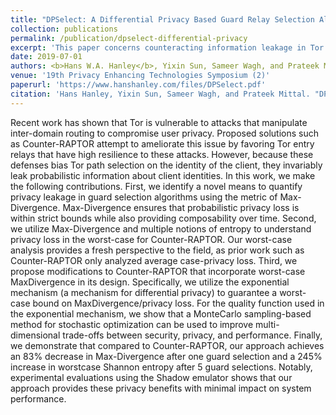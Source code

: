 ```yaml
---
title: "DPSelect: A Differential Privacy Based Guard Relay Selection Algorithm for Tor"
collection: publications
permalink: /publication/dpselect-differential-privacy
excerpt: 'This paper concerns counteracting information leakage in Tor relay selection algorithms.'
date: 2019-07-01
authors: <b>Hans W.A. Hanley</b>, Yixin Sun, Sameer Wagh, and Prateek Mittal
venue: '19th Privacy Enhancing Technologies Symposium (2)'
paperurl: 'https://www.hanshanley.com/files/DPSelect.pdf'
citation: 'Hans Hanley, Yixin Sun, Sameer Wagh, and Prateek Mittal. "DPSelect: A differential privacy based guard relay selection algorithm for Tor." Proceedings on Privacy Enhancing Technologies 2019, no. 2 (2019)'
---
```


Recent work has shown that Tor is vulnerable to attacks that manipulate inter-domain routing to compromise user privacy. Proposed solutions such
as Counter-RAPTOR attempt to ameliorate this issue by favoring Tor entry relays that have high resilience to these attacks. However, because these defenses bias Tor path selection on the identity of the client, they invariably leak probabilistic information about client identities. In this work, we make the following contributions. First, we identify a novel means to quantify privacy leakage in guard selection algorithms using the metric of Max-Divergence. Max-Divergence ensures that probabilistic privacy loss is within strict bounds while also providing composability over time. Second, we utilize Max-Divergence and multiple notions of entropy to understand privacy loss in the worst-case for Counter-RAPTOR. Our worst-case analysis provides a fresh perspective to the field, as prior work such as Counter-RAPTOR only analyzed average case-privacy loss. Third, we propose modifications to Counter-RAPTOR that incorporate worst-case MaxDivergence in its design. Specifically, we utilize the exponential mechanism (a mechanism for differential privacy) to guarantee a worst-case bound on MaxDivergence/privacy loss. For the quality function used in the exponential mechanism, we show that a MonteCarlo sampling-based method for stochastic optimization can be used to improve multi-dimensional trade-offs between security, privacy, and performance. Finally, we demonstrate that compared to Counter-RAPTOR, our approach achieves an 83% decrease in Max-Divergence after one guard selection and a 245% increase in worstcase Shannon entropy after 5 guard selections. Notably, experimental evaluations using the Shadow emulator shows that our approach provides these privacy benefits with minimal impact on system performance.

